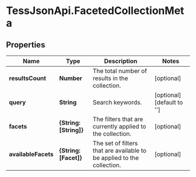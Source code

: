 # TessJsonApi.FacetedCollectionMeta

## Properties
Name | Type | Description | Notes
------------ | ------------- | ------------- | -------------
**resultsCount** | **Number** | The total number of results in the collection. | [optional] 
**query** | **String** | Search keywords. | [optional] [default to &#39;&#39;]
**facets** | **{String: [String]}** | The filters that are currently applied to the collection. | [optional] 
**availableFacets** | **{String: [Facet]}** | The set of filters that are available to be applied to the collection. | [optional] 


